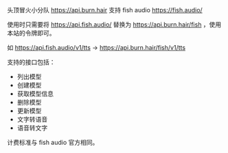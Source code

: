 头顶冒火小分队 https://api.burn.hair 支持 fish audio https://fish.audio/

使用时只需要将 https://api.fish.audio/ 替换为 https://api.burn.hair/fish ，使用本站的令牌即可。

如 https://api.fish.audio/v1/tts -> https://api.burn.hair/fish/v1/tts

支持的接口包括：
* 列出模型
* 创建模型
* 获取模型信息
* 删除模型
* 更新模型
* 文字转语音
* 语音转文字

计费标准与 fish audio 官方相同。